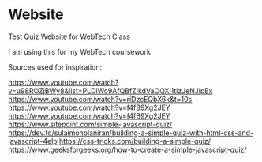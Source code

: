 # Website
Test Quiz Website for WebTech Class

I am using this for my WebTech coursework

Sources used for inspiration:

https://www.youtube.com/watch?v=u98ROZjBWy8&list=PLDlWc9AfQBfZIkdVaOQXi1tizJeNJipEx
https://www.youtube.com/watch?v=riDzcEQbX6k&t=10s
https://www.youtube.com/watch?v=f4fB9Xg2JEY
https://www.youtube.com/watch?v=f4fB9Xg2JEY
https://www.sitepoint.com/simple-javascript-quiz/
https://dev.to/sulaimonolaniran/building-a-simple-quiz-with-html-css-and-javascript-4elp
https://css-tricks.com/building-a-simple-quiz/
https://www.geeksforgeeks.org/how-to-create-a-simple-javascript-quiz/

